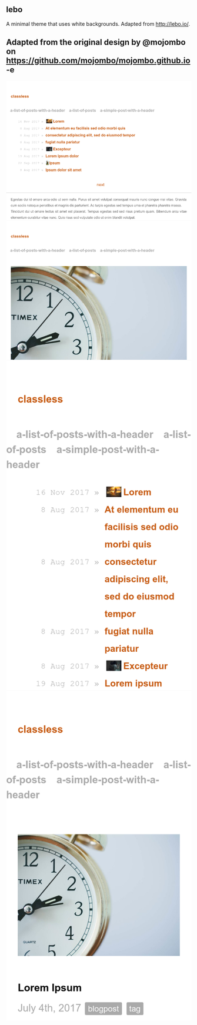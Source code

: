 ## lebo

A minimal theme that uses white backgrounds. Adapted from http://lebo.io/.

Adapted from the original design by @mojombo on https://github.com/mojombo/mojombo.github.io
-e 
---

![](screenshots/list.png)
![](screenshots/article.png)
![](screenshots/list-mobile.png)
![](screenshots/article-mobile.png)
